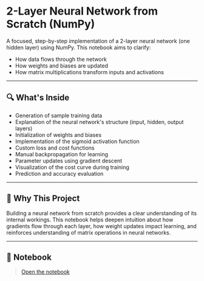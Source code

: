 # 2-Layer Neural Network from Scratch (NumPy)

A focused, step-by-step implementation of a 2-layer neural network (one hidden layer) using NumPy.
This notebook aims to clarify:
- How data flows through the network
- How weights and biases are updated
- How matrix multiplications transform inputs and activations

---

## 🔍 What's Inside
- Generation of sample training data
- Explanation of the neural network's structure (input, hidden, output layers)
- Initialization of weights and biases
- Implementation of the sigmoid activation function
- Custom loss and cost functions
- Manual backpropagation for learning
- Parameter updates using gradient descent
- Visualization of the cost curve during training
- Prediction and accuracy evaluation

---

## 🎯 Why This Project
Building a neural network from scratch provides a clear understanding of its internal workings. This notebook helps deepen intuition about how gradients flow through each layer, how weight updates impact learning, and reinforces understanding of matrix operations in neural networks.

---

## 📓 Notebook
> [Open the notebook](./2-layer%20NN%20from%20Scratch.ipynb)

